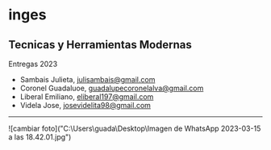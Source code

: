 # inges 
## Tecnicas y Herramientas Modernas
Entregas 2023
* Sambais Julieta, <julisambais@gmail.com>
*  Coronel Guadaluoe, <guadalupecoronelalva@gmail.com>
*  Liberal  Emiliano, <eliberal197@gmail.com>
*  Videla Jose, <josevidelita98@gmail.com>
<hr>

![cambiar foto]("C:\Users\guada\Desktop\Imagen de WhatsApp 2023-03-15 a las 18.42.01.jpg")
